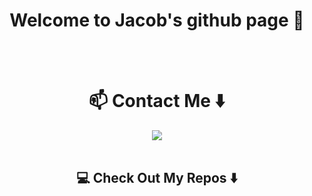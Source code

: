 <div align="center">
  <h1> Welcome to Jacob's github page 👋 </h1>
  </br>
  </br>
  <h1> 📫 Contact Me ⬇️ </h1>
  <a href="https://www.linkedin.com/in/jacobwalus/"><img src="https://img.shields.io/badge/linkedin-%230077B5.svg?style=for-the-badge&logo=linkedin&logoColor=white"></a>
  </br>
  </br>
  <h2>💻 Check Out My Repos ⬇️</h2>
</div>
